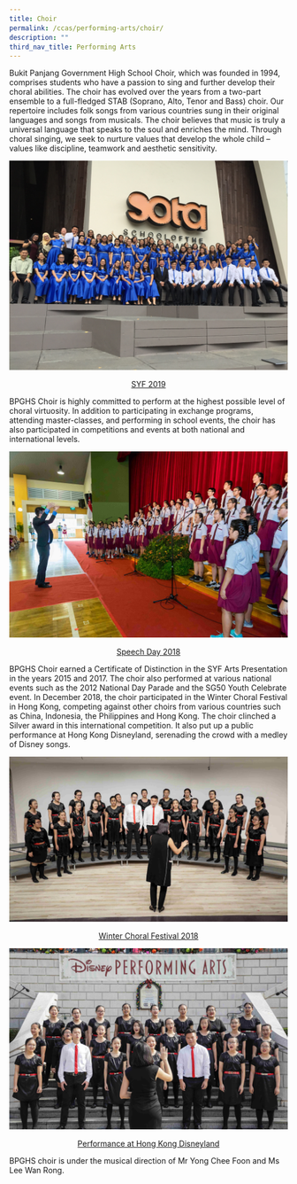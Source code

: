 ```yaml
---
title: Choir
permalink: /ccas/performing-arts/choir/
description: ""
third_nav_title: Performing Arts
---
```

Bukit Panjang Government High School Choir, which was founded in 1994, comprises students who have a passion to sing and further develop their choral abilities. The choir has evolved over the years from a two-part ensemble to a full-fledged STAB (Soprano, Alto, Tenor and Bass) choir. Our repertoire includes folk songs from various countries sung in their original languages and songs from musicals. The choir believes that music is truly a universal language that speaks to the soul and enriches the mind. Through choral singing, we seek to nurture values that develop the whole child – values like discipline, teamwork and aesthetic sensitivity.

![](/images/SYF%202019_2.jpeg)
<br><center><u>SYF 2019</u></center>


BPGHS Choir is highly committed to perform at the highest possible level of choral virtuosity. In addition to participating in exchange programs, attending master-classes, and performing in school events, the choir has also participated in competitions and events at both national and international levels.

  

![](/images/c2.jpeg)

<center><u>Speech Day 2018</u></center>

  

  

BPGHS Choir earned a Certificate of Distinction in the SYF Arts Presentation in the years 2015 and 2017. The choir also performed at various national events such as the 2012 National Day Parade and the SG50 Youth Celebrate event. In December 2018, the choir participated in the Winter Choral Festival in Hong Kong, competing against other choirs from various countries such as China, Indonesia, the Philippines and Hong Kong. The choir clinched a Silver award in this international competition. It also put up a public performance at Hong Kong Disneyland, serenading the crowd with a medley of Disney songs.

  

![](/images/c3.jpeg)

<center><u>Winter Choral Festival 2018</u></center>

  

![](/images/c4.jpeg)

<center><u>Performance at Hong Kong Disneyland</u></center>

  

BPGHS choir is under the musical direction of Mr Yong Chee Foon and Ms Lee Wan Rong.